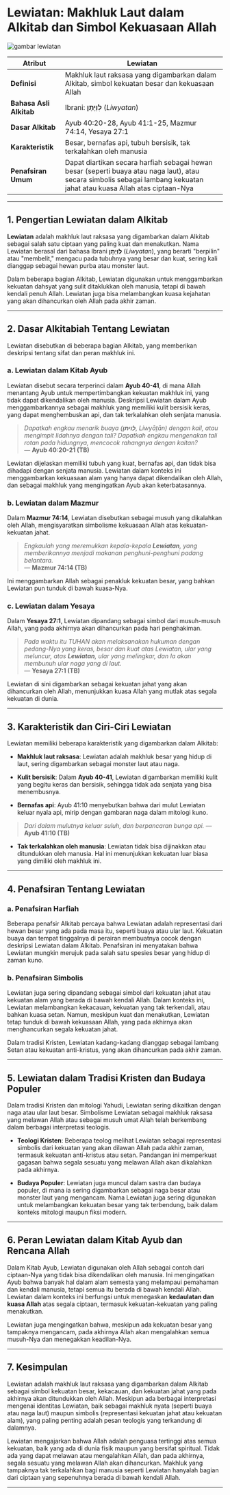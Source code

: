 # Lewiatan: Makhluk Laut dalam Alkitab dan Simbol Kekuasaan Allah

![gambar lewiatan](img/lewiatan.jpg)

| **Atribut** | Lewiatan |
|---|---|
| **Definisi** | Makhluk laut raksasa yang digambarkan dalam Alkitab, simbol kekuatan besar dan kekuasaan Allah |
| **Bahasa Asli Alkitab** | Ibrani: **לִוְיָתָן** (*Liwyatan*) |
| **Dasar Alkitab** | Ayub 40:20-28, Ayub 41:1-25, Mazmur 74:14, Yesaya 27:1 |
| **Karakteristik** | Besar, bernafas api, tubuh bersisik, tak terkalahkan oleh manusia |
| **Penafsiran Umum** | Dapat diartikan secara harfiah sebagai hewan besar (seperti buaya atau naga laut), atau secara simbolis sebagai lambang kekuatan jahat atau kuasa Allah atas ciptaan-Nya |

---

## 1. Pengertian Lewiatan dalam Alkitab

**Lewiatan** adalah makhluk laut raksasa yang digambarkan dalam Alkitab sebagai salah satu ciptaan yang paling kuat dan menakutkan. Nama Lewiatan berasal dari bahasa Ibrani **לִוְיָתָן** (*Liwyatan*), yang berarti "berpilin" atau "membelit," mengacu pada tubuhnya yang besar dan kuat, sering kali dianggap sebagai hewan purba atau monster laut.

Dalam beberapa bagian Alkitab, Lewiatan digunakan untuk menggambarkan kekuatan dahsyat yang sulit ditaklukkan oleh manusia, tetapi di bawah kendali penuh Allah. Lewiatan juga bisa melambangkan kuasa kejahatan yang akan dihancurkan oleh Allah pada akhir zaman.

---

## 2. Dasar Alkitabiah Tentang Lewiatan

Lewiatan disebutkan di beberapa bagian Alkitab, yang memberikan deskripsi tentang sifat dan peran makhluk ini.

### a. Lewiatan dalam Kitab Ayub

Lewiatan disebut secara terperinci dalam **Ayub 40-41**, di mana Allah menantang Ayub untuk mempertimbangkan kekuatan makhluk ini, yang tidak dapat dikendalikan oleh manusia. Deskripsi Lewiatan dalam Ayub menggambarkannya sebagai makhluk yang memiliki kulit bersisik keras, yang dapat menghembuskan api, dan tak terkalahkan oleh senjata manusia.

> *Dapatkah engkau menarik buaya (**לויתן**, Liwyāṯān) dengan kail, atau mengimpit lidahnya dengan tali?*
> *Dapatkah engkau mengenakan tali rotan pada hidungnya, mencocok rahangnya dengan kaitan?*  
> — **Ayub 40:20-21 (TB)**

Lewiatan dijelaskan memiliki tubuh yang kuat, bernafas api, dan tidak bisa dihadapi dengan senjata manusia. Lewiatan dalam konteks ini menggambarkan kekuasaan alam yang hanya dapat dikendalikan oleh Allah, dan sebagai makhluk yang mengingatkan Ayub akan keterbatasannya.

### b. Lewiatan dalam Mazmur

Dalam **Mazmur 74:14**, Lewiatan disebutkan sebagai musuh yang dikalahkan oleh Allah, mengisyaratkan simbolisme kekuasaan Allah atas kekuatan-kekuatan jahat.

> *Engkaulah yang meremukkan kepala-kepala **Lewiatan**, yang memberikannya menjadi makanan penghuni-penghuni padang belantara.*  
> — **Mazmur 74:14 (TB)**

Ini menggambarkan Allah sebagai penakluk kekuatan besar, yang bahkan Lewiatan pun tunduk di bawah kuasa-Nya.

### c. Lewiatan dalam Yesaya

Dalam **Yesaya 27:1**, Lewiatan dipandang sebagai simbol dari musuh-musuh Allah, yang pada akhirnya akan dihancurkan pada hari penghakiman.

> *Pada waktu itu TUHAN akan melaksanakan hukuman dengan pedang-Nya yang keras, besar dan kuat atas Lewiatan, ular yang meluncur, atas **Lewiatan**, ular yang melingkar, dan Ia akan membunuh ular naga yang di laut.*  
> — **Yesaya 27:1 (TB)**

Lewiatan di sini digambarkan sebagai kekuatan jahat yang akan dihancurkan oleh Allah, menunjukkan kuasa Allah yang mutlak atas segala kekuatan di dunia.

---

## 3. Karakteristik dan Ciri-Ciri Lewiatan

Lewiatan memiliki beberapa karakteristik yang digambarkan dalam Alkitab:

- **Makhluk laut raksasa**: Lewiatan adalah makhluk besar yang hidup di laut, sering digambarkan sebagai monster laut atau naga.
  
- **Kulit bersisik**: Dalam **Ayub 40-41**, Lewiatan digambarkan memiliki kulit yang begitu keras dan bersisik, sehingga tidak ada senjata yang bisa menembusnya.
  
- **Bernafas api**: Ayub 41:10 menyebutkan bahwa dari mulut Lewiatan keluar nyala api, mirip dengan gambaran naga dalam mitologi kuno.

> *Dari dalam mulutnya keluar suluh, dan berpancaran bunga api.*
> — **Ayub 41:10 (TB)**
  
- **Tak terkalahkan oleh manusia**: Lewiatan tidak bisa dijinakkan atau ditundukkan oleh manusia. Hal ini menunjukkan kekuatan luar biasa yang dimiliki oleh makhluk ini.

---

## 4. Penafsiran Tentang Lewiatan

### a. Penafsiran Harfiah

Beberapa penafsir Alkitab percaya bahwa Lewiatan adalah representasi dari hewan besar yang ada pada masa itu, seperti buaya atau ular laut. Kekuatan buaya dan tempat tinggalnya di perairan membuatnya cocok dengan deskripsi Lewiatan dalam Alkitab. Penafsiran ini menyatakan bahwa Lewiatan mungkin merujuk pada salah satu spesies besar yang hidup di zaman kuno.

### b. Penafsiran Simbolis

Lewiatan juga sering dipandang sebagai simbol dari kekuatan jahat atau kekuatan alam yang berada di bawah kendali Allah. Dalam konteks ini, Lewiatan melambangkan kekacauan, kekuatan yang tak terkendali, atau bahkan kuasa setan. Namun, meskipun kuat dan menakutkan, Lewiatan tetap tunduk di bawah kekuasaan Allah, yang pada akhirnya akan menghancurkan segala kekuatan jahat.

Dalam tradisi Kristen, Lewiatan kadang-kadang dianggap sebagai lambang Setan atau kekuatan anti-kristus, yang akan dihancurkan pada akhir zaman.

---

## 5. Lewiatan dalam Tradisi Kristen dan Budaya Populer

Dalam tradisi Kristen dan mitologi Yahudi, Lewiatan sering dikaitkan dengan naga atau ular laut besar. Simbolisme Lewiatan sebagai makhluk raksasa yang melawan Allah atau sebagai musuh umat Allah telah berkembang dalam berbagai interpretasi teologis.

- **Teologi Kristen**: Beberapa teolog melihat Lewiatan sebagai representasi simbolis dari kekuatan yang akan dilawan Allah pada akhir zaman, termasuk kekuatan anti-kristus atau setan. Pandangan ini memperkuat gagasan bahwa segala sesuatu yang melawan Allah akan dikalahkan pada akhirnya.
  
- **Budaya Populer**: Lewiatan juga muncul dalam sastra dan budaya populer, di mana ia sering digambarkan sebagai naga besar atau monster laut yang mengancam. Nama Lewiatan juga sering digunakan untuk melambangkan kekuatan besar yang tak terbendung, baik dalam konteks mitologi maupun fiksi modern.

---

## 6. Peran Lewiatan dalam Kitab Ayub dan Rencana Allah

Dalam Kitab Ayub, Lewiatan digunakan oleh Allah sebagai contoh dari ciptaan-Nya yang tidak bisa dikendalikan oleh manusia. Ini mengingatkan Ayub bahwa banyak hal dalam alam semesta yang melampaui pemahaman dan kendali manusia, tetapi semua itu berada di bawah kendali Allah. Lewiatan dalam konteks ini berfungsi untuk menegaskan **kedaulatan dan kuasa Allah** atas segala ciptaan, termasuk kekuatan-kekuatan yang paling menakutkan.

Lewiatan juga mengingatkan bahwa, meskipun ada kekuatan besar yang tampaknya mengancam, pada akhirnya Allah akan mengalahkan semua musuh-Nya dan menegakkan keadilan-Nya.

---

## 7. Kesimpulan

Lewiatan adalah makhluk laut raksasa yang digambarkan dalam Alkitab sebagai simbol kekuatan besar, kekacauan, dan kekuatan jahat yang pada akhirnya akan ditundukkan oleh Allah. Meskipun ada berbagai interpretasi mengenai identitas Lewiatan, baik sebagai makhluk nyata (seperti buaya atau naga laut) maupun simbolis (representasi kekuatan jahat atau kekuatan alam), yang paling penting adalah pesan teologis yang terkandung di dalamnya.

Lewiatan mengajarkan bahwa Allah adalah penguasa tertinggi atas semua kekuatan, baik yang ada di dunia fisik maupun yang bersifat spiritual. Tidak ada yang dapat melawan atau mengalahkan Allah, dan pada akhirnya, segala sesuatu yang melawan Allah akan dihancurkan. Makhluk yang tampaknya tak terkalahkan bagi manusia seperti Lewiatan hanyalah bagian dari ciptaan yang sepenuhnya berada di bawah kendali Allah.

---
